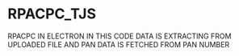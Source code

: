 # RPACPC_TJS
RPACPC IN ELECTRON
IN THIS CODE DATA IS EXTRACTING FROM UPLOADED FILE AND PAN DATA IS FETCHED FROM PAN NUMBER
